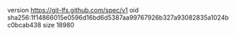 version https://git-lfs.github.com/spec/v1
oid sha256:1f14866015e0596d16bd6d5387aa99767926b327a93082835a1024bc0bcab438
size 18980
